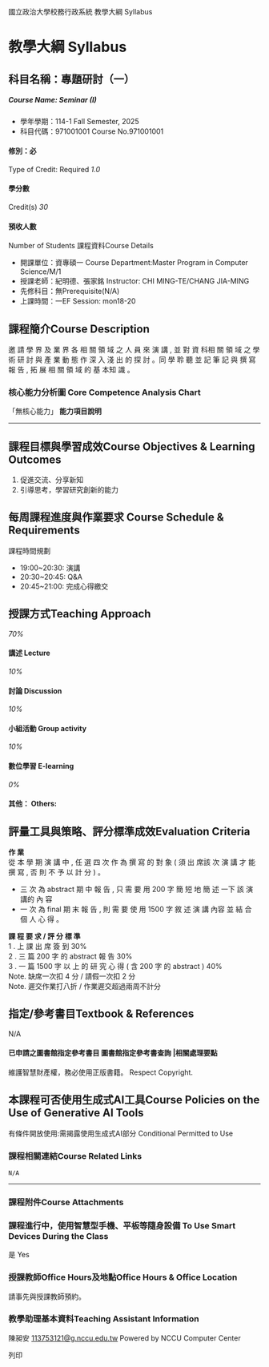 國立政治大學校務行政系統 教學大綱 Syllabus
# 教學大綱 Syllabus
##  科目名稱：專題研討（一） 
#####  Course Name: Seminar (I)
  * 學年學期：114-1 Fall Semester, 2025 
  * 科目代碼：971001001 Course No.971001001


#### 修別：必
Type of Credit: Required 
_1.0_
#### 學分數
Credit(s)
_30_
#### 預收人數
Number of Students
課程資料Course Details
  * 開課單位：資專碩一 Course Department:Master Program in Computer Science/M/1 
  * 授課老師：紀明德、張家銘 Instructor: CHI MING-TE/CHANG JIA-MING 
  * 先修科目：無Prerequisite(N/A)
  * 上課時間：一EF Session: mon18-20


##  課程簡介Course Description
邀 請 學 界 及 業 界 各 相 關 領 域 之 人 員 來 演 講 , 並 對 資 科相 關 領 域 之 學 術 研 討 與 產 業 動 態 作 深 入 淺 出 的 探 討 。同 學 聆 聽 並 記 筆 記 與 撰 寫 報 告 , 拓 展 相 關 領 域 的 基 本知 識 。
###  核心能力分析圖 Core Competence Analysis Chart
「無核心能力」 
**能力項目說明**
* * *
##  課程目標與學習成效Course Objectives & Learning Outcomes 
1. 促進交流、分享新知
2. 引導思考，學習研究創新的能力
##  每周課程進度與作業要求 Course Schedule & Requirements
課程時間規劃
  * 19:00~20:30: 演講
  * 20:30~20:45: Q&A
  * 20:45~21:00: 完成心得繳交


##  授課方式Teaching Approach
_70%_
####  講述 Lecture
_10%_
####  討論 Discussion
_10%_
####  小組活動 Group activity
_10%_
####  數位學習 E-learning
_0%_
####  其他： Others:
##  評量工具與策略、評分標準成效Evaluation Criteria
**作 業**  
從 本 學 期 演 講 中 , 任 選 四 次 作 為 撰 寫 的 對 象 ( 須 出 席該 次 演 講 才 能 撰 寫 , 否 則 不 予 以 計 分 ) 。
  * 三 次 為 abstract 期 中 報 告 , 只 需 要 用 200 字 簡 短 地 簡 述 一下 該 演 講的 內 容
  * 一 次 為 final 期 末 報 告 , 則 需 要 使 用 1500 字 敘 述 演 講 內容 並 結 合 個 人 心 得 。


**課 程 要 求 / 評 分 標 準**  
1 . 上 課 出 席 簽 到 30%  
2 . 三 篇 200 字 的 abstract 報 告 30%  
3 . 一 篇 1500 字 以 上 的 研 究 心 得 ( 含 200 字 的 abstract ) 40%  
Note. 缺席一次扣 4 分 / 請假一次扣 2 分  
Note. 遲交作業打八折 / 作業遲交超過兩周不計分
##  指定/參考書目Textbook & References
N/A
####  已申請之圖書館指定參考書目  圖書館指定參考書查詢 |相關處理要點
維護智慧財產權，務必使用正版書籍。 Respect Copyright.
##  本課程可否使用生成式AI工具Course Policies on the Use of Generative AI Tools
有條件開放使用:需揭露使用生成式AI部分 Conditional Permitted to Use 
###  課程相關連結Course Related Links
```
N/A
```

* * *
###  課程附件Course Attachments
###  課程進行中，使用智慧型手機、平板等隨身設備 To Use Smart Devices During the Class
是  Yes
###  授課教師Office Hours及地點Office Hours & Office Location
請事先與授課教師預約。
###  教學助理基本資料Teaching Assistant Information
陳昶安 113753121@g.nccu.edu.tw
Powered by NCCU Computer Center
  
列印
